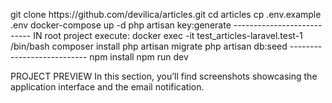 <p>
git clone https://github.com/devilica/articles.git
cd articles
cp .env.example .env
docker-compose up -d
php artisan key:generate
---------------------------
IN root project execute: docker exec -it test_articles-laravel.test-1 /bin/bash
composer install
php artisan migrate
php artisan db:seed
---------------------------
npm install
npm run dev

</p>

<p>
PROJECT PREVIEW
In this section, you’ll find screenshots showcasing the application interface and the email notification.
</p>